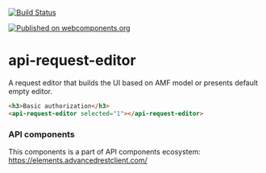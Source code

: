 [![Build Status](https://travis-ci.org/advanced-rest-client/api-url-data-model.svg?branch=stage)](https://travis-ci.org/advanced-rest-client/api-request-editor)

[![Published on webcomponents.org](https://img.shields.io/badge/webcomponents.org-published-blue.svg)](https://www.webcomponents.org/element/advanced-rest-client/api-request-editor)

# api-request-editor

A request editor that builds the UI based on AMF model or presents default empty editor.

<!---
```
<custom-element-demo>
  <template>
    <link rel="import" href="api-request-editor.html">
    <next-code-block></next-code-block>
  </template>
</custom-element-demo>
```
-->

```html
<h3>Basic authorization</h3>
<api-request-editor selected="1"></api-request-editor>
```

### API components

This components is a part of API components ecosystem: https://elements.advancedrestclient.com/
